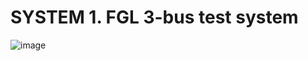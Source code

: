 # SYSTEM 1.	FGL 3-bus test system


![image](https://github.com/fglongatt/FGL_Test_Systems/assets/16779213/93f69955-5ab7-4e7f-abe6-bf4e9bd27f25)
